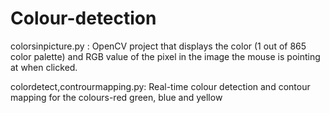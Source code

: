 # Colour-detection
colorsinpicture.py : 
OpenCV project that displays the color (1 out of 865 color palette)  and RGB value of the pixel in the image the mouse is pointing at when clicked. 

colordetect,controurmapping.py: 
Real-time colour detection and contour mapping for the colours-red green, blue and yellow
